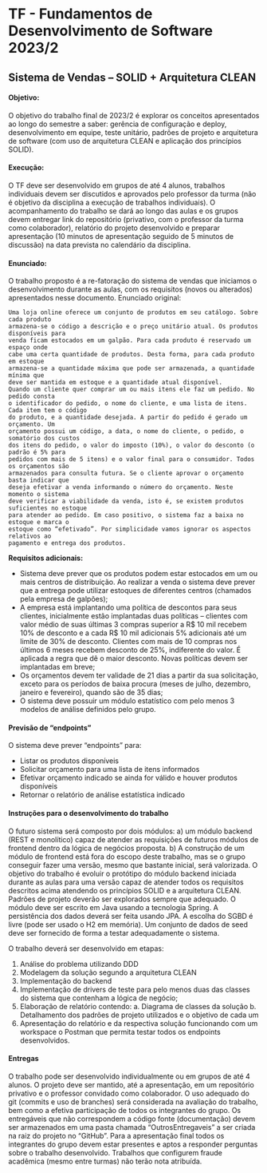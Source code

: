 # TF - Fundamentos de Desenvolvimento de Software 2023/2
## **Sistema de Vendas – SOLID + Arquitetura CLEAN**

#### Objetivo:
  
O objetivo do trabalho final de 2023/2 é explorar os conceitos apresentados ao longo do
semestre a saber: gerência de configuração e deploy, desenvolvimento em equipe, teste
unitário, padrões de projeto e arquitetura de software (com uso de arquitetura CLEAN e
aplicação dos princípios SOLID).

#### Execução:

O TF deve ser desenvolvido em grupos de até 4 alunos, trabalhos individuais devem ser
discutidos e aprovados pelo professor da turma (não é objetivo da disciplina a execução de
trabalhos individuais).
O acompanhamento do trabalho se dará ao longo das aulas e os grupos devem entregar link
do repositório (privativo, com o professor da turma como colaborador), relatório do projeto
desenvolvido e preparar apresentação (10 minutos de apresentação seguido de 5 minutos de
discussão) na data prevista no calendário da disciplina.


#### Enunciado:
O trabalho proposto é a re-fatoração do sistema de vendas que iniciamos o desenvolvimento
durante as aulas, com os requisitos (novos ou alterados) apresentados nesse documento.
Enunciado original:

    Uma loja online oferece um conjunto de produtos em seu catálogo. Sobre cada produto
    armazena-se o código a descrição e o preço unitário atual. Os produtos disponíveis para
    venda ficam estocados em um galpão. Para cada produto é reservado um espaço onde
    cabe uma certa quantidade de produtos. Desta forma, para cada produto em estoque
    armazena-se a quantidade máxima que pode ser armazenada, a quantidade mínima que
    deve ser mantida em estoque e a quantidade atual disponível.
    Quando um cliente quer comprar um ou mais itens ele faz um pedido. No pedido consta
    o identificador do pedido, o nome do cliente, e uma lista de itens. Cada item tem o código
    do produto, e a quantidade desejada. A partir do pedido é gerado um orçamento. Um
    orçamento possui um código, a data, o nome do cliente, o pedido, o somatório dos custos
    dos itens do pedido, o valor do imposto (10%), o valor do desconto (o padrão é 5% para
    pedidos com mais de 5 itens) e o valor final para o consumidor. Todos os orçamentos são
    armazenados para consulta futura. Se o cliente aprovar o orçamento basta indicar que
    deseja efetivar a venda informando o número do orçamento. Neste momento o sistema
    deve verificar a viabilidade da venda, isto é, se existem produtos suficientes no estoque
    para atender ao pedido. Em caso positivo, o sistema faz a baixa no estoque e marca o 
    estoque como “efetivado”. Por simplicidade vamos ignorar os aspectos relativos ao
    pagamento e entrega dos produtos.

**Requisitos adicionais:**
- Sistema deve prever que os produtos podem estar estocados em um ou mais centros
de distribuição. Ao realizar a venda o sistema deve prever que a entrega pode utilizar
estoques de diferentes centros (chamados pela empresa de galpões);
- A empresa está implantando uma política de descontos para seus clientes, inicialmente
estão implantadas duas políticas – clientes com valor médio de suas últimas 3 compras
superior a R$ 10 mil recebem 10% de desconto e a cada R$ 10 mil adicionais 5%
adicionais até um limite de 30% de desconto. Clientes com mais de 10 compras nos
últimos 6 meses recebem desconto de 25%, indiferente do valor. É aplicada a regra que
dê o maior desconto. Novas políticas devem ser implantadas em breve;
- Os orçamentos devem ter validade de 21 dias a partir da sua solicitação, exceto para os
períodos de baixa procura (meses de julho, dezembro, janeiro e fevereiro), quando são
de 35 dias;
- O sistema deve possuir um módulo estatístico com pelo menos 3 modelos de análise
definidos pelo grupo.


#### Previsão de “endpoints”
O sistema deve prever “endpoints” para:
- Listar os produtos disponíveis
- Solicitar orçamento para uma lista de itens informados
- Efetivar orçamento indicado se ainda for válido e houver produtos disponíveis
- Retornar o relatório de análise estatística indicado


#### Instruções para o desenvolvimento do trabalho
O futuro sistema será composto por dois módulos: a) um módulo backend (REST e monolítico)
capaz de atender as requisições de futuros módulos de frontend dentro da lógica de negócios
proposta. b) A construção de um módulo de frontend está fora do escopo deste trabalho, mas
se o grupo conseguir fazer uma versão, mesmo que bastante inicial, será valorizada.
O objetivo do trabalho é evoluir o protótipo do módulo backend iniciada durante as aulas para
uma versão capaz de atender todos os requisitos descritos acima atendendo os princípios SOLID
e a arquitetura CLEAN. Padrões de projeto deverão ser explorados sempre que adequado. O
módulo deve ser escrito em Java usando a tecnologia Spring. A persistência dos dados deverá
ser feita usando JPA. A escolha do SGBD é livre (pode ser usado o H2 em memória). Um conjunto
de dados de seed deve ser fornecido de forma a testar adequadamente o sistema.


O trabalho deverá ser desenvolvido em etapas:
1. Análise do problema utilizando DDD
2. Modelagem da solução segundo a arquitetura CLEAN
3. Implementação do backend
4. Implementação de drivers de teste para pelo menos duas das classes do sistema que
contenham a lógica de negócio;
5. Elaboração de relatório contendo:
a. Diagrama de classes da solução
b. Detalhamento dos padrões de projeto utilizados e o objetivo de cada um
6. Apresentação do relatório e da respectiva solução funcionando com um workspace o
Postman que permita testar todos os endpoints desenvolvidos.


#### Entregas
O trabalho pode ser desenvolvido individualmente ou em grupos de até 4 alunos. O projeto deve
ser mantido, até a apresentação, em um repositório privativo e o professor convidado como
colaborador. O uso adequado do git (commits e uso de branches) será considerada na avaliação
do trabalho, bem como a efetiva participação de todos os integrantes do grupo.
Os entregáveis que não correspondem a código fonte (documentação) devem ser armazenados
em uma pasta chamada “OutrosEntregaveis” a ser criada na raiz do projeto no “GitHub”.
Para a apresentação final todos os integrantes do grupo devem estar presentes e aptos a
responder perguntas sobre o trabalho desenvolvido.
Trabalhos que configurem fraude acadêmica (mesmo entre turmas) não terão nota atribuída.